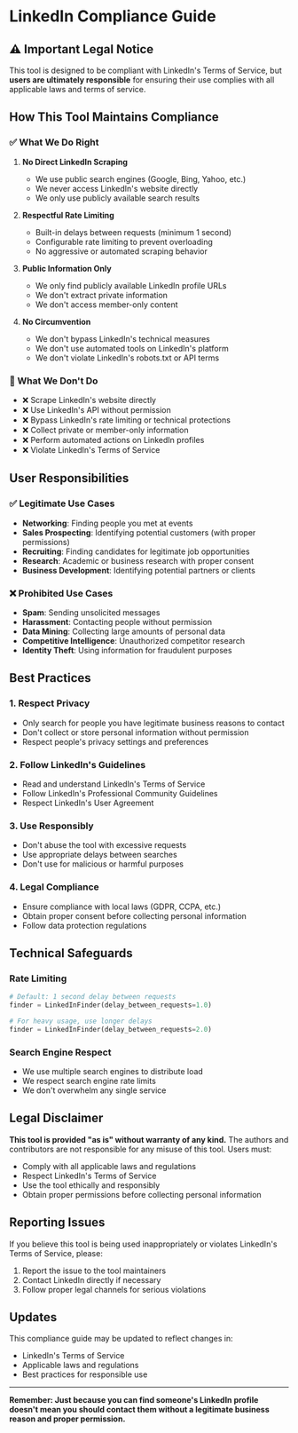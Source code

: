 # LinkedIn Compliance Guide

## ⚠️ Important Legal Notice

This tool is designed to be compliant with LinkedIn's Terms of Service, but **users are ultimately responsible** for ensuring their use complies with all applicable laws and terms of service.

## How This Tool Maintains Compliance

### ✅ What We Do Right

1. **No Direct LinkedIn Scraping**
   - We use public search engines (Google, Bing, Yahoo, etc.)
   - We never access LinkedIn's website directly
   - We only use publicly available search results

2. **Respectful Rate Limiting**
   - Built-in delays between requests (minimum 1 second)
   - Configurable rate limiting to prevent overloading
   - No aggressive or automated scraping behavior

3. **Public Information Only**
   - We only find publicly available LinkedIn profile URLs
   - We don't extract private information
   - We don't access member-only content

4. **No Circumvention**
   - We don't bypass LinkedIn's technical measures
   - We don't use automated tools on LinkedIn's platform
   - We don't violate LinkedIn's robots.txt or API terms

### 🚫 What We Don't Do

- ❌ Scrape LinkedIn's website directly
- ❌ Use LinkedIn's API without permission
- ❌ Bypass LinkedIn's rate limiting or technical protections
- ❌ Collect private or member-only information
- ❌ Perform automated actions on LinkedIn profiles
- ❌ Violate LinkedIn's Terms of Service

## User Responsibilities

### ✅ Legitimate Use Cases

- **Networking**: Finding people you met at events
- **Sales Prospecting**: Identifying potential customers (with proper permissions)
- **Recruiting**: Finding candidates for legitimate job opportunities
- **Research**: Academic or business research with proper consent
- **Business Development**: Identifying potential partners or clients

### ❌ Prohibited Use Cases

- **Spam**: Sending unsolicited messages
- **Harassment**: Contacting people without permission
- **Data Mining**: Collecting large amounts of personal data
- **Competitive Intelligence**: Unauthorized competitor research
- **Identity Theft**: Using information for fraudulent purposes

## Best Practices

### 1. Respect Privacy
- Only search for people you have legitimate business reasons to contact
- Don't collect or store personal information without permission
- Respect people's privacy settings and preferences

### 2. Follow LinkedIn's Guidelines
- Read and understand LinkedIn's Terms of Service
- Follow LinkedIn's Professional Community Guidelines
- Respect LinkedIn's User Agreement

### 3. Use Responsibly
- Don't abuse the tool with excessive requests
- Use appropriate delays between searches
- Don't use for malicious or harmful purposes

### 4. Legal Compliance
- Ensure compliance with local laws (GDPR, CCPA, etc.)
- Obtain proper consent before collecting personal information
- Follow data protection regulations

## Technical Safeguards

### Rate Limiting
```python
# Default: 1 second delay between requests
finder = LinkedInFinder(delay_between_requests=1.0)

# For heavy usage, use longer delays
finder = LinkedInFinder(delay_between_requests=2.0)
```

### Search Engine Respect
- We use multiple search engines to distribute load
- We respect search engine rate limits
- We don't overwhelm any single service

## Legal Disclaimer

**This tool is provided "as is" without warranty of any kind.** The authors and contributors are not responsible for any misuse of this tool. Users must:

- Comply with all applicable laws and regulations
- Respect LinkedIn's Terms of Service
- Use the tool ethically and responsibly
- Obtain proper permissions before collecting personal information

## Reporting Issues

If you believe this tool is being used inappropriately or violates LinkedIn's Terms of Service, please:

1. Report the issue to the tool maintainers
2. Contact LinkedIn directly if necessary
3. Follow proper legal channels for serious violations

## Updates

This compliance guide may be updated to reflect changes in:
- LinkedIn's Terms of Service
- Applicable laws and regulations
- Best practices for responsible use

---

**Remember: Just because you can find someone's LinkedIn profile doesn't mean you should contact them without a legitimate business reason and proper permission.**


